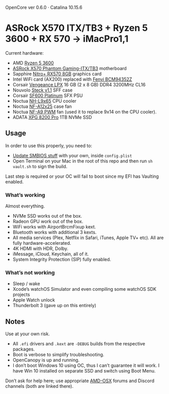 OpenCore ver 0.6.0 · Catalina 10.15.6

# ASRock X570 ITX/TB3 + Ryzen 5 3600 + RX 570 → iMacPro1,1

Current hardware:

- AMD [Ryzen 5 3600](https://www.amd.com/en/products/cpu/amd-ryzen-5-3600)
- [ASRock X570 Phantom Gaming-ITX/TB3](https://www.asrock.com/mb/AMD/X570%20Phantom%20Gaming-ITXTB3/) motherboard
- Sapphire [Nitro+ RX570 8GB](https://www.sapphiretech.com/en/consumer/nitro-rx-570-8g-g5-oc) graphics card
- Intel WiFi card (AX200) replaced with [Fenvi BCM94352Z](https://www.aliexpress.com/item/Dual-band-Wireless-Hackintosh-BCM94352Z-WIFI-Card-Broadcom-bcm94352-M-2-Bluetooth-4-0-Network-NGFF/32464748097.html)
- Corsair [Vengeance LPX](https://www.corsair.com/us/en/Categories/Products/Memory/VENGEANCE-LPX/p/CMK16GX4M2B3200C16) 16 GB (2 x 8 GB) DDR4 3200MHz CL16
- Nouvolo [Steck v1.1](https://www.nouvolo.com) SFF case
- Corsair [SF600 Platinum](https://www.corsair.com/us/en/Categories/Products/Power-Supply-Units/Power-Supply-Units-Advanced/SF-Series/p/CP-9020182-NA) SFX PSU
- Noctua [NH-L9x65](https://noctua.at/en/products/cpu-cooler-retail/nh-l9x65) CPU cooler
- Noctua [NF-A12x25](https://noctua.at/en/products/fan/nf-a12x25-pwm) case fan
- Noctua [NF-A9 PWM](https://noctua.at/en/products/fan/nf-a9-pwm) fan (used it to replace 9x14 on the CPU cooler).
- ADATA [XPG 8200 Pro](https://www.xpg.com/us/feature/583/) 1TB NVMe SSD

## Usage

In order to use this properly, you need to:

- [Update SMBIOS stuff](https://dortania.github.io/OpenCore-Post-Install/universal/iservices.html#generate-a-new-serial) with your own, inside `config.plist`
- Open Terminal on your Mac in the root of this repo and then run `sh vault.sh` to sign the build.

Last step is required or your OC will fail to boot since my EFI has Vaulting enabled.

### What’s working

Almost everything.

- NVMe SSD works out of the box.
- Radeon GPU work out of the box.
- WiFi works with AirportBrcmFixup kext.
- Bluetooth works with additional 3 kexts.
- All media services (Plex, Netflix in Safari, iTunes, Apple TV+ etc). All are fully hardware-accelerated.
- 4K HDMI with HDR, Dolby.
- iMessage, iCloud, Keychain, all of it.
- System Integrity Protection (SIP) fully enabled.

### What’s not working

- Sleep / wake
- Xcode’s watchOS Simulator and even compiling some watchOS SDK projects
- Apple Watch unlock
- Thunderbolt 3 (gave up on this entirely)

## Notes

Use at your own risk. 

- All `.efi` drivers and `.kext` are `-DEBUG` builds from the respective packages. 
- Boot is verbose to simplify troubleshooting.
- OpenCanopy is up and running.
- I don’t boot Windows 10 using OC, thus I can’t guarantee it will work. I have Win 10 installed on separate SSD and switch using Boot Menu.

Don’t ask for help here; use appropriate [AMD-OSX](https://amd-osx.com) forums and Discord channels (both are linked there).

